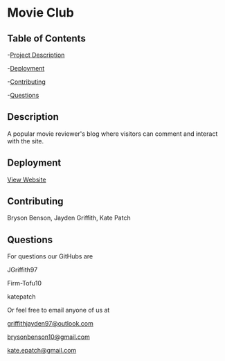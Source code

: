 
# Movie Club

## Table of Contents

  -[Project Description](#Description)

  -[Deployment](#Deployment)

  -[Contributing](#Contributing)

  -[Questions](#Questions)

## Description

A popular movie reviewer's blog where visitors can comment and interact with the site.

## Deployment

[View Website](https://movieclub3.herokuapp.com/login)

## Contributing

Bryson Benson, Jayden Griffith, Kate Patch

## Questions

For questions our GitHubs are

JGriffith97

Firm-Tofu10

katepatch

Or feel free to email anyone of us at

griffithjayden97@outlook.com

brysonbenson10@gmail.com

kate.epatch@gmail.com
